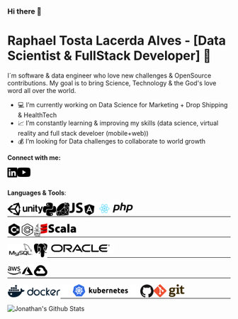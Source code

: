 ### Hi there 👋

<!--
**Rapha09/Rapha09** is a ✨ _special_ ✨ repository because its `README.md` (this file) appears on your GitHub profile.

Here are some ideas to get you started:

- 🔭 I’m currently working on ...
- 🌱 I’m currently learning ...
- 👯 I’m looking to collaborate on ...
- 🤔 I’m looking for help with ...
- 💬 Ask me about ...
- 📫 How to reach me: ...
- 😄 Pronouns: ...
- ⚡ Fun fact: ...
-->
# Raphael Tosta Lacerda Alves - [Data Scientist & FullStack Developer] 👋

I´m software & data engineer who love new challenges & OpenSource contributions. My goal is to bring Science, Technology & the God's love word all over the world.

- :computer: I’m currently working on Data Science for Marketing + Drop Shipping & HealthTech
- :chart_with_upwards_trend: I’m constantly learning & improving my skills (data science, virtual reality and full stack develoer (mobile+web))
- :moneybag: I’m looking for Data challenges to collaborate to world growth

**Connect with me:**

<a href="https://www.linkedin.com/in/ilton-silveira/" target="_blank">
  <img align="left" width="22px" src="https://raw.githubusercontent.com/TonGarcia/TonGarcia/a90787c330a000ada45a386828d54eb86ed78d7f/linkedin.svg" style="max-width:100%;">
</a>

<a href="https://www.youtube.com/channel/UCfsI-F8KtcNFpmxg7zMid-w" target="_blank">
  <img align="left" width="30px" src="https://github.com/TonGarcia/TonGarcia/blob/main/youtube-sm.png?raw=true" style="max-width:100%;">
</a>

<br>
<br>

**Languages & Tools**:

<img align="left" width="80px" src="https://github.com/TonGarcia/TonGarcia/blob/main/unity.png?raw=true" style="max-width:100%;">
<img align="left" width="30px" src="https://github.com/TonGarcia/TonGarcia/blob/main/python.svg?raw=true" style="max-width:100%;">
<img align="left" width="30px" src="https://github.com/TonGarcia/TonGarcia/blob/main/ruby.png?raw=true" style="max-width:100%;">
<img align="left" width="30px" src="https://github.com/TonGarcia/TonGarcia/blob/main/js.png?raw=true" style="max-width:100%;">
<img align="left" width="30px" src="https://github.com/TonGarcia/TonGarcia/blob/main/angular.png?raw=true" style="max-width:100%;">
<img align="left" width="38px" src="https://github.com/TonGarcia/TonGarcia/blob/main/react.png?raw=true" style="max-width:100%;">
<img align="left" width="45px" src="https://github.com/TonGarcia/TonGarcia/blob/main/php.png?raw=true" style="max-width:100%;">

<br>
<hr>
<p></p>

<img align="left" width="30px" src="https://github.com/TonGarcia/TonGarcia/blob/main/csharp.png?raw=true" style="max-width:100%;">
<img align="left" width="30px" src="https://github.com/TonGarcia/TonGarcia/blob/main/cpp.png?raw=true" style="max-width:100%;">
<img align="left" height="30px" src="https://github.com/TonGarcia/TonGarcia/blob/main/java.png?raw=true" style="max-width:100%;">
<img align="left" width="80px" src="https://github.com/TonGarcia/TonGarcia/blob/main/scala.jpg?raw=true" style="max-width:100%;">

<br>
<hr>
<p></p>

<img align="left" width="60px" src="https://github.com/TonGarcia/TonGarcia/blob/main/mysql.png?raw=true" style="max-width:100%;">
<img align="left" width="30px" src="https://github.com/TonGarcia/TonGarcia/blob/main/postgresql.png?raw=true" style="max-width:100%;">
<img align="left" width="150px" src="https://github.com/TonGarcia/TonGarcia/blob/main/oracle.png?raw=true" style="max-width:100%;">

<br>
<hr>
<p></p>

<img align="left" width="30px" src="https://github.com/TonGarcia/TonGarcia/blob/main/aws.svg?raw=true" style="max-width:100%;">
<img align="left" width="30px" src="https://github.com/TonGarcia/TonGarcia/blob/main/azure.png?raw=true" style="max-width:100%;">
<img align="left" width="30px" src="https://github.com/TonGarcia/TonGarcia/blob/main/gcp.png?raw=true" style="max-width:100%;">

<br>
<hr>
<p></p>

<img align="left" width="120px" src="https://github.com/TonGarcia/TonGarcia/blob/main/docker.png?raw=true" style="max-width:100%;">
<img align="left" width="180px" src="https://github.com/TonGarcia/TonGarcia/blob/main/kubernetes.png?raw=true" style="max-width:100%;">
<img align="left" width="30px" src="https://github.com/TonGarcia/TonGarcia/blob/main/github.png?raw=true" style="max-width:100%;">
<img align="left" width="70px" src="https://github.com/TonGarcia/TonGarcia/blob/main/git.png?raw=true" style="max-width:100%;">

<br>
<hr>


<img align="left" alt="Jonathan's Github Stats" src="https://github-readme-stats.vercel.app/api/?username=TonGarcia&theme=dracula" data-canonical-src="https://github-readme-stats.vercel.app/api?username=TonGarcia&amp;show_icons=true&amp;hide_border=true" style="max-width:100%;">


<!--
**TonGarcia/TonGarcia** is a ✨ _special_ ✨ repository because its `README.md` (this file) appears on your GitHub profile.

Here are some ideas to get you started:

- 🔭 I’m currently working on ...
- 🌱 I’m currently learning ...
- 👯 I’m looking to collaborate on ...
- 🤔 I’m looking for help with ...
- 💬 Ask me about ...
- 📫 How to reach me: ...
- 😄 Pronouns: ...
- ⚡ Fun fact: ...
-->
